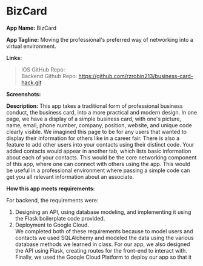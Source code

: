 # BizCard

**App Name:** BizCard 
  
**App Tagline:** Moving the professional's preferred way of networking into a virtual environment.
  
**Links:**  
> IOS GitHub Repo:  
> Backend Github Repo: https://github.com/rzrobin213/business-card-hack.git  
  
**Screenshots:**   
  

**Description:** This app takes a traditional form of professional business conduct, the business card, into a more practical and modern design. In one page, we have a display of a simple business card, with one's picture, name, email, phone number, company, position, website, and unique code clearly visible. We imagined this page to be for any users that wanted to display their information for others like in a career fair. There is also a feature to add other users into your contacts using their distinct code. Your added contacts would appear in another tab, which lists basic information about each of your contacts. This would be the core networking component of this app, where one can connect with others using the app. This would be useful in a professional environment where passing a simple code can get you all relevant information about an associate.   

**How this app meets requirements:**  

For backend, the requirements were:
1) Designing an API, using database modeling, and implementing it using the Flask boilerplate code provided.  
2) Deployment to Google Cloud.  
We completed both of these requirements because to model users and contacts we used SQLAlchemy and modeled the data using the various database methods we learned in class. For our app, we also designed the API using Flask, creating routes for the front-end to interact with. Finally, we used the Google Cloud Platform to deploy our app so that it could be run remotely and so our IOS developers could interact with it.  




